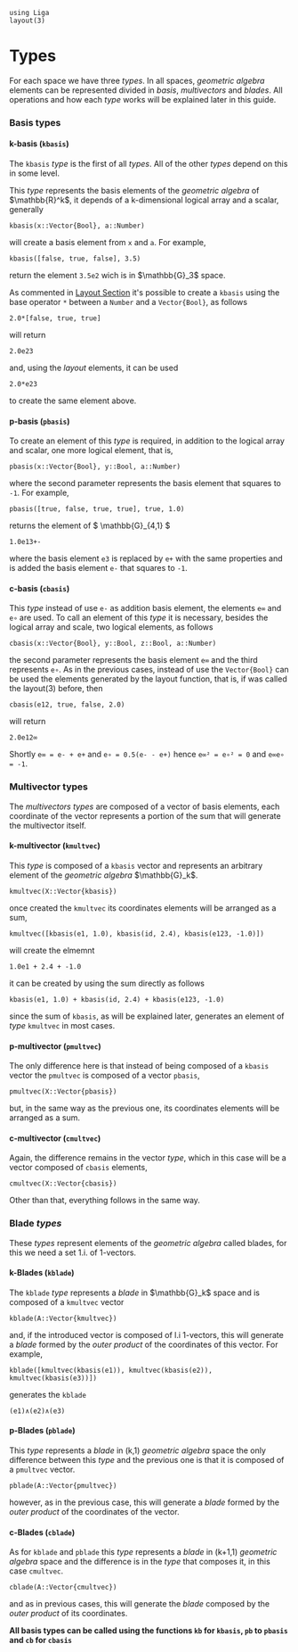 ```@setup liga
using Liga
layout(3)
```
# Types

For each space we have three *types*. In all spaces, *geometric algebra*  elements can be represented divided in *basis*, *multivectors* and *blades*. All operations and how each *type* works will be explained later in this guide.

### Basis types

####  k-basis (```kbasis```)

The ```kbasis``` *type* is the first of all *types*. All of the other *types* depend on this in some level.

This *type* represents the basis elements of the *geometric algebra* of \$\mathbb{R}^k\$, it depends of a k-dimensional logical array and a scalar, generally

    kbasis(x::Vector{Bool}, a::Number)

will create a basis element from ```x``` and ```a```. For example,

```
kbasis([false, true, false], 3.5)
```
return the element ```3.5e2``` wich is in \$\mathbb{G}_3\$ space.

As commented in [Layout Section](gettingstarted.md) it's possible to create a ```kbasis``` using the base operator ```*``` between a ```Number``` and a ```Vector{Bool}```, as follows

    2.0*[false, true, true]

will return

    2.0e23

and, using the *layout* elements, it can be used

```@repl liga
2.0*e23
```
to create the same element above.

####  p-basis (```pbasis```)

To create an element of this *type* is required, in addition to the logical array and scalar, one more logical element, that is,

```
pbasis(x::Vector{Bool}, y::Bool, a::Number)
```
where the second parameter represents the basis element that squares to ```-1```. For example,

```
pbasis([true, false, true, true], true, 1.0)
```
returns the element of \$ \mathbb{G}_{4,1} \$

    1.0e13+-

where the basis element ```e3``` is replaced by ```e+``` with the same properties and is added the basis element ```e-``` that squares to ```-1```.


#### c-basis (```cbasis```)

This _type_ instead of use ```e-``` as addition basis element, the elements ```e∞``` and ```e∘``` are used. To call an element of this *type* it is necessary, besides the logical array and scale, two logical elements, as follows

    cbasis(x::Vector{Bool}, y::Bool, z::Bool, a::Number)

the second parameter represents the basis element ``e∞`` and the third represents `e∘`. As in the previous cases, instead of use the `Vector{Bool}` can be used the elements generated by the layout function, that is, if was called the layout(3) before, then

    cbasis(e12, true, false, 2.0)

will return

    2.0e12∞

Shortly `e∞ = e- + e+` and `e∘ = 0.5(e- - e+)` hence `e∞² = e∘² = 0` and `e∞e∘ = -1`.

### Multivector types

The *multivectors types* are composed of a vector of basis elements, each coordinate of the vector represents a portion of the sum that will generate the multivector itself.

#### k-multivector (```kmultvec```)

This *type* is composed of a `kbasis` vector and represents an arbitrary element of the *geometric algebra* \$\mathbb{G}_k\$.

    kmultvec(X::Vector{kbasis})

once created the `kmultvec` its coordinates elements will be arranged as a sum,

    kmultvec([kbasis(e1, 1.0), kbasis(id, 2.4), kbasis(e123, -1.0)])

will create the elmemnt

    1.0e1 + 2.4 + -1.0

it can be created by using the sum directly as follows

    kbasis(e1, 1.0) + kbasis(id, 2.4) + kbasis(e123, -1.0)

since the sum of `kbasis`, as will be explained later, generates an element of *type* `kmultvec` in most cases.

#### p-multivector (```pmultvec```)

The only difference here is that instead of being composed of a `kbasis` vector the `pmultvec` is composed of a vector `pbasis`,

    pmultvec(X::Vector{pbasis})

but, in the same way as the previous one, its coordinates elements  will be arranged as a sum.

#### c-multivector (```cmultvec```)

Again, the difference remains in the vector *type*, which in this case will be a vector composed of `cbasis` elements,

    cmultvec(X::Vector{cbasis})

Other than that, everything follows in the same way.

### Blade *types*

These *types* represent elements of the *geometric algebra* called blades, for this we need a set 1.i. of 1-vectors.

#### k-Blades (```kblade```)

The `kblade` *type* represents a *blade* in \$\mathbb{G}_k\$ space and is composed of a `kmultvec` vector

    kblade(A::Vector{kmultvec})

and, if the introduced vector is composed of l.i 1-vectors, this will generate a *blade* formed by the *outer product* of the coordinates of this vector. For example,

    kblade([kmultvec(kbasis(e1)), kmultvec(kbasis(e2)), kmultvec(kbasis(e3))])

generates the `kblade`

    (e1)∧(e2)∧(e3)


#### p-Blades (```pblade```)

This *type* represents a *blade* in (k,1) *geometric algebra* space the only difference between this *type* and the previous one is that it is composed of a `pmultvec` vector.

    pblade(A::Vector{pmultvec})

however, as in the previous case, this will generate a *blade* formed by the *outer product* of the coordinates of the vector.

#### c-Blades (```cblade```)

As for `kblade` and `pblade` this *type* represents a *blade* in (k+1,1) *geometric algebra* space and the difference is in the *type* that composes it, in this case `cmultvec`.

    cblade(A::Vector{cmultvec})

and as in previous cases, this will generate the *blade* composed by the *outer product* of its coordinates.

**All basis types can be called using the functions `kb` for `kbasis`, `pb` to `pbasis` and `cb` for `cbasis`**
